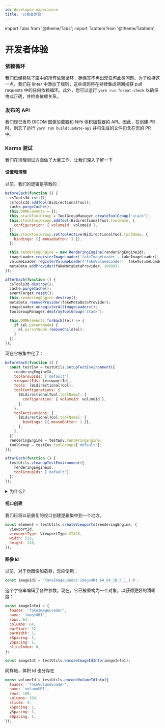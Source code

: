 ```yaml
---
id: developer-experience
title: '开发者体验'
---
```


import Tabs from '@theme/Tabs';
import TabItem from '@theme/TabItem';


# 开发者体验

### 依赖循环

我们已经移除了库中的所有依赖循环，确保其不再出现任何此类问题。为了维持这一点，我们在 linter 中添加了规则，这些规则将在持续集成期间捕获 pull requests 中的任何依赖循环。此外，您可以运行 `yarn run format-check` 以确保格式正确，并检查依赖关系。

### 发布的 API

我们现已发布 DICOM 图像加载器和 Nifti 体积加载器的 API。因此，在创建 PR 时，别忘了运行 `yarn run build:update-api` 并将生成的文件包含在您的 PR 中。

### Karma 测试

我们在清理测试方面做了大量工作，让我们深入了解一下

#### 设置和清理

以前，我们的逻辑是零散的：

```js
beforeEach(function () {
  csTools3d.init();
  csTools3d.addTool(BidirectionalTool);
  cache.purgeCache();
  this.DOMElements = [];
  this.stackToolGroup = ToolGroupManager.createToolGroup('stack');
  this.stackToolGroup.addTool(BidirectionalTool.toolName, {
    configuration: { volumeId: volumeId },
  });
  this.stackToolGroup.setToolActive(BidirectionalTool.toolName, {
    bindings: [{ mouseButton: 1 }],
  });

  this.renderingEngine = new RenderingEngine(renderingEngineId);
  imageLoader.registerImageLoader('fakeImageLoader', fakeImageLoader);
  volumeLoader.registerVolumeLoader('fakeVolumeLoader', fakeVolumeLoader);
  metaData.addProvider(fakeMetaDataProvider, 10000);
});

afterEach(function () {
  csTools3d.destroy();
  cache.purgeCache();
  eventTarget.reset();
  this.renderingEngine.destroy();
  metaData.removeProvider(fakeMetaDataProvider);
  imageLoader.unregisterAllImageLoaders();
  ToolGroupManager.destroyToolGroup('stack');

  this.DOMElements.forEach((el) => {
    if (el.parentNode) {
      el.parentNode.removeChild(el);
    }
  });
});
```

现在它被集中化了：

```js
beforeEach(function () {
  const testEnv = testUtils.setupTestEnvironment({
    renderingEngineId,
    toolGroupIds: ['default'],
    viewportIds: [viewportId],
    tools: [BidirectionalTool],
    toolConfigurations: {
      [BidirectionalTool.toolName]: {
        configuration: { volumeId: volumeId },
      },
    },
    toolActivations: {
      [BidirectionalTool.toolName]: {
        bindings: [{ mouseButton: 1 }],
      },
    },
  });
  renderingEngine = testEnv.renderingEngine;
  toolGroup = testEnv.toolGroups['default'];
});

afterEach(function () {
  testUtils.cleanupTestEnvironment({
    renderingEngineId,
    toolGroupIds: ['default'],
  });
});
```

<details>
<summary>为什么?</summary>

它导致了许多超时和竞争条件问题。

</details>

#### 视口创建

我们已将以前重复的视口创建逻辑集中到一个地方。

```js
const element = testUtils.createViewports(renderingEngine, {
  viewportId,
  viewportType: ViewportType.STACK,
  width: 512,
  height: 128,
});
```

#### 图像 Id

以前，对于伪图像加载器，您应使用：

```js
const imageId1 = 'fakeImageLoader:imageURI_64_64_10_5_1_1_0';
```

这个字符串编码了各种参数。现在，它已被重构为一个对象，以获得更好的清晰度：

```js
const imageInfo1 = {
  loader: 'fakeImageLoader',
  name: 'imageURI',
  rows: 64,
  columns: 64,
  barStart: 32,
  barWidth: 5,
  xSpacing: 1,
  ySpacing: 1,
  sliceIndex: 0,
};

const imageId1 = testUtils.encodeImageIdInfo(imageInfo1);
```

同样地，体积 Id 也分存在

```js
const volumeId = testUtils.encodeVolumeIdInfo({
  loader: 'fakeVolumeLoader',
  name: 'volumeURI',
  rows: 100,
  columns: 100,
  slices: 4,
  xSpacing: 1,
  ySpacing: 1,
  zSpacing: 1,
});